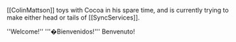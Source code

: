 

[[ColinMattson]] toys with Cocoa in his spare time, and is currently trying to make either head or tails of [[SyncServices]].

''Welcome!'' '''�Bienvenidos!''' Benvenuto!